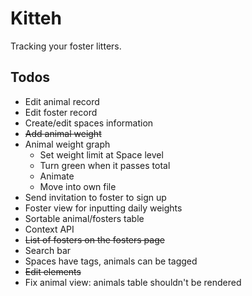 # Kitteh

Tracking your foster litters.

## Todos

- Edit animal record
- Edit foster record
- Create/edit spaces information
- ~~Add animal weight~~
- Animal weight graph
  - Set weight limit at Space level
  - Turn green when it passes total
  - Animate
  - Move into own file
- Send invitation to foster to sign up
- Foster view for inputting daily weights
- Sortable animal/fosters table
- Context API
- ~~List of fosters on the fosters page~~
- Search bar
- Spaces have tags, animals can be tagged
- ~~Edit elements~~
- Fix animal view: animals table shouldn't be rendered
